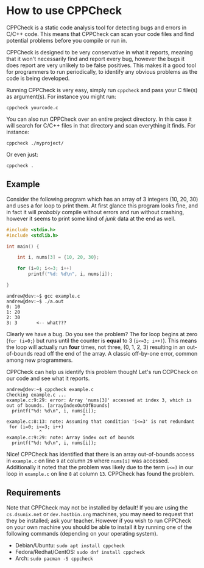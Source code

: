 # How to use CPPCheck

CPPCheck is a static code analysis tool for detecting bugs and errors in C/C++ code.  This means that CPPCheck can scan your code files and find potential problems before you compile or run in.

CPPCheck is designed to be very conservative in what it reports, meaning that it won't necessarily find and report every bug, however the bugs it does report are very unlikely to be false positives.  This makes it a good tool for programmers to run periodically, to identify any obvious problems as the code is being developed.

Running CPPCheck is very easy, simply run `cppcheck` and pass your C file(s) as argument(s).  For instance you might run:

```
cppcheck yourcode.c
```

You can also run CPPCheck over an entire project directory.  In this case it will search for C/C++ files in that directory and scan everything it finds.  For instance:

```
cppcheck ./myproject/
```

Or even just:

```
cppcheck .
```

## Example

Consider the following program which has an array of 3 integers (10, 20, 30) and uses a for loop to print them.  At first glance this program looks fine, and in fact it will _probably_ compile without errors and run without crashing, however it seems to print some kind of _junk_ data at the end as well.

```c
#include <stdio.h>
#include <stdlib.h>

int main() {

	int i, nums[3] = {10, 20, 30};

	for (i=0; i<=3; i++)
		printf("%d: %d\n", i, nums[i]);

}
```

```
andrew@dev:~$ gcc example.c
andrew@dev:~$ ./a.out 
0: 10
1: 20
2: 30
3: 3       <-- what???
```

Clearly we have a bug.  Do you see the problem?  The for loop begins at zero (`for (i=0;`) but runs until the counter is **equal** to 3 (`i<=3; i++)`).  This means the loop will actually run **four** times, not three, (0, 1, 2, 3) resulting in an out-of-bounds read off the end of the array.  A classic off-by-one error, common among new programmers.

CPPCheck can help us identify this problem though!  Let's run CCPCheck on our code and see what it reports.

```
andrew@dev:~$ cppcheck example.c 
Checking example.c ...
example.c:9:29: error: Array 'nums[3]' accessed at index 3, which is out of bounds. [arrayIndexOutOfBounds]
  printf("%d: %d\n", i, nums[i]);
                            ^
example.c:8:13: note: Assuming that condition 'i<=3' is not redundant
 for (i=0; i<=3; i++)
            ^
example.c:9:29: note: Array index out of bounds
  printf("%d: %d\n", i, nums[i]);
```

Nice!  CPPCheck has identified that there is an array out-of-bounds access in `example.c` on line `9` at column `29` where `nums[i]` was accessed.  Additionally it noted that the problem was likely due to the term `i<=3` in our loop in `example.c` on line `8` at column `13`.  CPPCheck has found the problem.

## Requirements

Note that CPPCheck may not be installed by default!  If you are using the `cs.dsunix.net` or `dev.hostbin.org` machines, you may need to request that they be installed; ask your teacher. However if you wish to run CPPCheck on your own machine you should be able to install it by running one of the following commands (depending on your operating system).

 - Debian/Ubuntu: `sudo apt install cppcheck`
 - Fedora/Redhat/CentOS: `sudo dnf install cppcheck`
 - Arch: `sudo pacman -S cppcheck`
